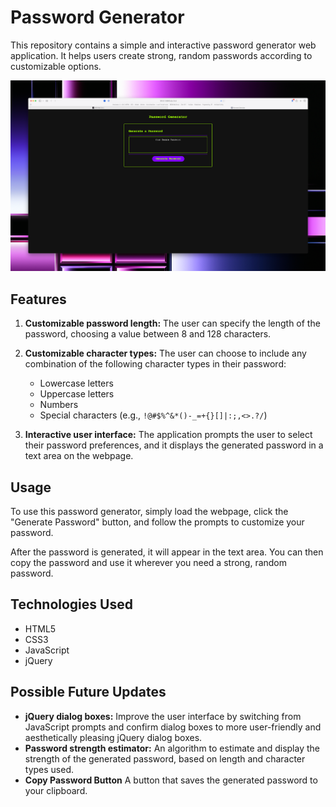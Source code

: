 # Password Generator

This repository contains a simple and interactive password generator web application. It helps users create strong, random passwords according to customizable options. 

![Password Generator Screenshot](./password-generator-screenshot.png)

## Features

1. **Customizable password length:** The user can specify the length of the password, choosing a value between 8 and 128 characters.

2. **Customizable character types:** The user can choose to include any combination of the following character types in their password:
   - Lowercase letters
   - Uppercase letters
   - Numbers
   - Special characters (e.g., `!@#$%^&*()-_=+{}[]|:;,<>.?/`)

3. **Interactive user interface:** The application prompts the user to select their password preferences, and it displays the generated password in a text area on the webpage.

## Usage

To use this password generator, simply load the webpage, click the "Generate Password" button, and follow the prompts to customize your password.

After the password is generated, it will appear in the text area. You can then copy the password and use it wherever you need a strong, random password.

## Technologies Used

- HTML5
- CSS3
- JavaScript
- jQuery

## Possible Future Updates

- **jQuery dialog boxes:** Improve the user interface by switching from JavaScript prompts and confirm dialog boxes to more user-friendly and aesthetically pleasing jQuery dialog boxes.
- **Password strength estimator:** An algorithm to estimate and display the strength of the generated password, based on length and character types used.
- **Copy Password Button** A button that saves the generated password to your clipboard.
